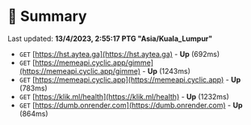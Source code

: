 # 📖 Summary
Last updated: **13/4/2023, 2:55:17 PTG "Asia/Kuala_Lumpur"**

- `GET` [https://hst.aytea.ga](https://hst.aytea.ga) - **Up** (692ms)
- `GET` [https://memeapi.cyclic.app/gimme](https://memeapi.cyclic.app/gimme) - **Up** (1243ms)
- `GET` [https://memeapi.cyclic.app](https://memeapi.cyclic.app) - **Up** (783ms)
- `GET` [https://klik.ml/health](https://klik.ml/health) - **Up** (1232ms)
- `GET` [https://dumb.onrender.com](https://dumb.onrender.com) - **Up** (864ms)
